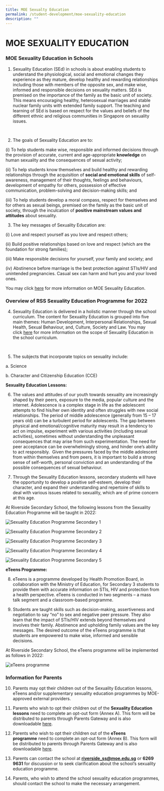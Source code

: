 ```yaml
---
title: MOE Sexualty Education
permalink: /student-development/moe-sexuality-education
description: ""
---
```

MOE SEXUALITY EDUCATION
=======================

  
### MOE Sexuality Education in Schools

1. Sexuality Education (SEd) in schools is about enabling students to understand the physiological, social and emotional changes they experience as they mature, develop healthy and rewarding relationships including those with members of the opposite sex, and make wise, informed and responsible decisions on sexuality matters. SEd is premised on the importance of the family as the basic unit of society. This means encouraging healthy, heterosexual marriages and stable nuclear family units with extended family support. The teaching and learning of SEd is based on respect for the values and beliefs of the different ethnic and religious communities in Singapore on sexuality issues.

<br>  

2. The goals of Sexuality Education are to:

  

(i) To help students make wise, responsible and informed decisions through the provision of accurate, current and age-appropriate **knowledge** on human sexuality and the consequences of sexual activity;

(ii) To help students know themselves and build healthy and rewarding relationships through the acquisition of **social and emotional skills** of self-awareness, management of their thoughts, feelings and behaviours, development of empathy for others, possession of effective communication, problem-solving and decision-making skills; and

(iii) To help students develop a moral compass, respect for themselves and for others as sexual beings, premised on the family as the basic unit of society, through the inculcation of **positive mainstream values and attitudes** about sexuality.

3. The key messages of Sexuality Education are:

  

(i) Love and respect yourself as you love and respect others;

(ii) Build positive relationships based on love and respect (which are the foundation for strong families);

(iii) Make responsible decisions for yourself, your family and society; and

(iv) Abstinence before marriage is the best protection against STIs/HIV and unintended pregnancies. Casual sex can harm and hurt you and your loved ones.

  

You may click [here](https://www.moe.gov.sg/education/programmes/social-and-emotional-learning/sexuality-education) for more information on MOE Sexuality Education.

### Overview of RSS Sexuality Education Programme for 2022
  

4. Sexuality Education is delivered in a holistic manner through the school curriculum. The content for Sexuality Education is grouped into five main themes: Human Development, Interpersonal Relationships, Sexual Health, Sexual Behaviour, and, Culture, Society and Law. You may click [here](https://www.moe.gov.sg/programmes/sexuality-education/scope-and-teaching-approach) for more information on the scope of Sexuality Education in the school curriculum.

<br>  

5. The subjects that incorporate topics on sexuality include: 

a. Science 

b. Character and Citizenship Education (CCE)

**Sexuality Education Lessons:**

6. The values and attitudes of our youth towards sexuality are increasingly shaped by their peers, exposure to the media, popular culture and the internet. Adolescence is a complex stage in life as the adolescent attempts to find his/her own identity and often struggles with new social relationships. The period of middle adolescence (generally from 15 – 17 years old) can be a turbulent period for adolescents. The gap between physical and emotional/cognitive maturity may result in a tendency to act on impulse, experiment with various activities (including sexual activities), sometimes without understanding the unpleasant consequences that may arise from such experimentation. The need for peer acceptance can be overwhelmingly strong, and hinder one’s ability to act responsibly.  Given the pressures faced by the middle adolescent from within themselves and from peers, it is important to build a strong sense of self-worth, personal conviction and an understanding of the possible consequences of sexual behaviour. 

  

7. Through the Sexuality Education lessons, secondary students will have the opportunity to develop a positive self-esteem, develop their character, and expand their understanding and repertoire of skills to deal with various issues related to sexuality, which are of prime concern at this age.

  

At Riverside Secondary School, the following lessons from the Sexuality Education Programme will be taught in 2022:

![Sexuality Education Programme Secondary 1](/images/SEd_Sec1.png)

![Sexuality Education Programme Secondary 2](/images/SEd_Sec2.png)

![Sexuality Education Programme Secondary 3](/images/SEd_Sec3.png)

![Sexuality Education Programme Secondary 4](/images/SEd_Sec4.png)

![Sexuality Education Programme Secondary 5](/images/SEd_Sec5.png)

**eTeens Programme:** 

8. eTeens is a programme developed by Health Promotion Board, in collaboration with the Ministry of Education, for Secondary 3 students to provide them with accurate information on STIs, HIV and protection from a health perspective. eTeens is conducted in two segments – a mass talk segment and a classroom-based programme.

9. Students are taught skills such as decision-making, assertiveness and negotiation to say “no” to sex and negative peer pressure. They also learn that the impact of STIs/HIV extends beyond themselves and involves their family. Abstinence and upholding family values are the key messages. The desired outcome of the eTeens programme is that students are empowered to make wise, informed and sensible decisions.

  

At Riverside Secondary School, the eTeens programme will be implemented as follows in 2022:

![eTeens programme](/images/eteens1.png)

### Information for Parents

10. Parents may opt their children out of the Sexuality Education lessons, eTeens and/or supplementary sexuality education programmes by MOE-approved external providers. 

  

11. Parents who wish to opt their children out of the **Sexuality Education lessons** need to complete an opt-out form (Annex A). This form will be distributed to parents through Parents Gateway and is also downloadable [here](https://riversidesec.moe.edu.sg/qql/slot/u178/Student%20Development/MOE%20Sexuality%20Education/Annex%20A_Parent%20Opt-out%20Form%202022.pdf).

  

12. Parents who wish to opt their children out of the **eTeens programme** need to complete an opt-out form (Annex B). This form will be distributed to parents through Parents Gateway and is also downloadable [here](https://riversidesec.moe.edu.sg/qql/slot/u178/Student%20Development/MOE%20Sexuality%20Education/Annex%20B_eTeens%20Opt-out%20Form%202022.pdf).

  

13. Parents can contact the school at **riverside_ss@moe.edu.sg** or **6269 9631** for discussion or to seek clarification about the school’s sexuality education programme.

  

14. Parents, who wish to attend the school sexuality education programmes, should contact the school to make the necessary arrangement.